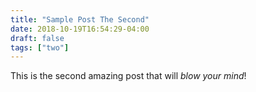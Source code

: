 ```yaml
---
title: "Sample Post The Second"
date: 2018-10-19T16:54:29-04:00
draft: false
tags: ["two"]
---
```


This is the second amazing post that will *blow your mind*!